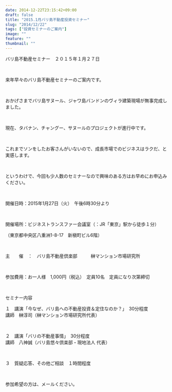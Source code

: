 ```yaml
---
date: 2014-12-22T23:15:42+09:00
draft: false
title: "2015.1月バリ島不動産投資セミナー"
slug: "2014/12/22"
tags: ["投資セミナーのご案内"]
image: ""
feature: ""
thumbnail: ""
---
```

<p>バリ島不動産セミナー　２０１５年１月２７日　</p><br/><p>来年早々のバリ島不動産セミナーのご案内です。</p><br/><p>おかげさまでバリ島サヌール、ジャワ島バンドンのヴィラ建築現場が無事完成しました。</p><br/><p>現在、タバナン、チャングー、サヌールのプロジェクトが進行中です。</p><br/><p>これまでソンをしたお客さんがいないので、成長市場でのビジネスはラクだ、と実感します。</p><br/><p>というわけで、今回も少人数のセミナーなので興味のある方はお早めにお申込みください。</p><br/><p>開催日時：2015年1月27日（火）　午後6時30分より</p><br/><p>開催場所：ビジネストランスファー会議室（：JR「東京」駅から徒歩１分）</p><p>（東京都中央区八重洲1-8-17　新槇町ビル6階）</p><br/><p>主　　催　：　バリ島不動産倶楽部　　　榊マンション市場研究所</p><br/><p>参加費用：お一人様　1,000円（税込）　定員10名　定員になり次第締切</p><br/><p>セミナー内容</p><p>１　講演「今なぜ、バリ島への不動産投資＆定住なのか？」　30分程度<br/> 講師　榊淳司（榊マンション市場研究所代表）</p><br/><p>２　講演「バリの不動産事情」　30分程度<br/> 講師　八神誠（バリ島悠々倶楽部・現地法人 代表）</p><br/><p>３　質疑応答、その他ご相談　１時間程度</p><br/><p>参加希望の方は、メールください。<br/></p>


